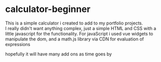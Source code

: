 # calculator-beginner

This is a simple calculator i created to add to my portfolio projects.  
I really didn't want anything complex, just a simple HTML and CSS with a little javascript for the functionality.
For javaScript i used vue widgets to manipulate the dom,
and a math.js library via CDN for evaluation of expressions 

hopefully it will have many add ons as time goes by
